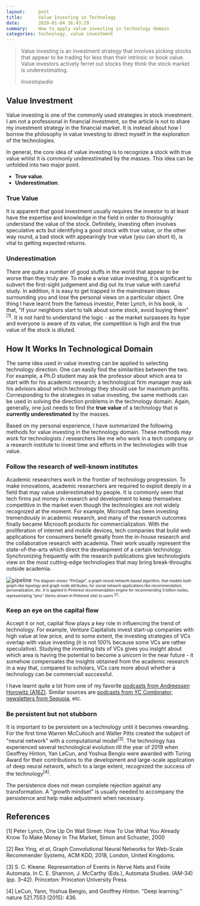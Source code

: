 ```yaml
---
layout:     post
title:      Value Investing in Technology
date:       2020-01-04 16:43:29
summary:    How to apply value investing in technology domain
categories: technology, value investment
---
```


<blockquote>
  <p>Value investing is an investment strategy that involves picking stocks that appear to be trading for less than their intrinsic or book value. Value investors actively ferret out stocks they think the stock market is underestimating.</p>
  <footer><cite title="Investopedia">Investopedia</cite></footer>
</blockquote>

## Value Investment

Value investing is one of the commonly used strategies in stock investment. I am not a professional in financial investment, so the article is not to share my investment strategy in the financial market. It is instead about how I borrow the philosophy in value investing to direct myself in the exploration of the technologies.

In general, the core idea of value investing is to recognize a stock with true value whilst it is commonly underestimated by the masses. This idea can be unfolded into two major point. 

* **True value**.
* **Underestimation**.

### True Value
It is apparent that good investment usually requires the investor to at least have the expertise and knowledge in the field in order to thoroughly understand the value of the stock. Definitely, investing often involves speculative acts but identifying a good stock with true value, or the other way round, a bad stock with appearingly true value (you can short it), is vital to getting expected returns. 

### Underestimation
There are quite a number of good stuffs in the world that appear to be worse than they truly are. To make a wise value investing, it is significant to subvert the first-sight judgement and dig out its true value with careful study. In addition, it is easy to get trapped in the mainstream ideas surrounding you and lose the personal views on a particular object. One thing I have learnt from the famous investor, Peter Lynch, in his book, is that, "If your neighbors start to talk about some stock, avoid buying them" <sup>[1]</sup>. It is not hard to understand the logic - as the market surpasses its hype and everyone is aware of its value, the competition is high and the true value of the stock is diluted. 

## How It Works In Technological Domain

The same idea used in value investing can be applied to selecting technology direction. One can easily find the similarities between the two. For example, a Ph.D student may ask the professor about which area to start with for his academic research; a technological firm manager may ask his advisors about which technology they should use for maximum profits. Corresponding to the strategies in value investing, the same methods can be used in solving the direction problems in the technology domain. Again, generally, one just needs to find the **true value** of a technology that is **currently underestimated** by the masses.

Based on my personal experience, I have summarized the following methods for value investing in the technology domain. These methods may work for technologists / researchers like me who work in a tech company or a research institute to invest time and efforts in the technologies with true value.

### Follow the research of well-known institutes

Academic researchers work in the frontier of technology progression. To make innovations, academic researchers are required to exploit deeply in a field that may value underestimated by people. It is commonly seen that tech firms put money in research and development to keep themselves competitive in the market even though the technologies are not widely recognized at the moment. For example, Microsoft has been investing tremendously in academic research, and many of the research outcomes finally became Microsoft products for commercialization. With the proliferation of internet and mobile devices, tech companies that build web applications for consumers benefit greatly from the in-house research and the collaborative research with academia. Their work usually represent the state-of-the-arts which direct the development of a certain technology. Synchronizing frequently with the research publications give technologists view on the most cutting-edge technologies that may bring break-throughs outside academia. 

![pipeline](https://yueguoguo.github.io/images/pinsage.png)
<font size="1">The diagram shows "PinSage", a graph neural network-based algorithm, that models both graph-like topology and graph node attributes, for social network applications like recommendation, personalization, etc. It is applied in Pinterest recommendation engine for recommending 3 billion nodes, representating "pins" (items shown in Pinterest site) to users <sup>[2]</sup>.</font>

### Keep an eye on the capital flow

Accept it or not, capital flow plays a key role in influencing the trend of technology. For example, Venture Capitalists invest start-up companies with high value at low price, and to some extent, the investing strategies of VCs overlap with value investing (it is not 100% because some VCs are rather speculative). Studying the investing lists of VCs gives you insight about which area is having the potential to become a unicorn in the near future - it somehow compensates the insights obtained from the academic research in a way that, compared to scholars, VCs care more about whether a technology can be commerciall successful.  

I have learnt quite a lot from one of my favorite [podcasts from Andreessen Horowitz (A16Z)](https://a16z.com/2019/12/31/our-top-10-podcasts-of-2019/). Similar sources are [podcasts from YC Combinator](https://blog.ycombinator.com/category/podcast/), [newsletters from Sequoia](https://www.sequoiacap.com/newsletter), etc.

### Be persistent but not stubborn

It is important to be persistent on a technology until it becomes rewarding. For the first time Warren McCulloch and Walter Pitts created the subject of "neural network" with a computational model<sup>[3]</sup>. The technology has experienced several technological evolution till the year of 2019 when Geoffrey Hinton, Yan LeCun, and Yoshua Bengio were awarded with Turing Award for their contributions to the development and large-scale application of deep neural network, which to a large extent, recognized the success of the technology<sup>[4]</sup>. 

The persistence does not mean complete rejection against any transformation. A "growth mindset" is usually needed to accompany the persistence and help make adjustment when necessary.

## References

[1] Peter Lynch, One Up On Wall Street: How To Use What You Already Know To Make Money In The Market, Simon and Schuster, 2000 

[2] Rex Ying, *et al*, Graph Convolutional Neural Networks for Web-Scale Recommender Systems, ACM KDD, 2018, London, United Kingdoms. 

[3] S. C. Kleene. Representation of Events in Nerve Nets and Finite Automata. In C. E. Shannon, J. McCarthy (Eds.), Automata Studies. (AM-34) (pp. 3–42). Princeton: Princeton University Press

[4] LeCun, Yann, Yoshua Bengio, and Geoffrey Hinton. "Deep learning." nature 521.7553 (2015): 436.

